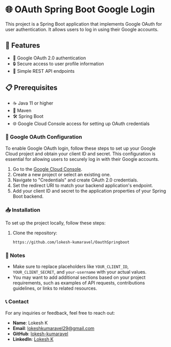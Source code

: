 # 🌐 OAuth Spring Boot Google Login

This project is a Spring Boot application that implements Google OAuth for user authentication. It allows users to log in using their Google accounts.

## 🚀 Features

- 🔑 Google OAuth 2.0 authentication
- 🔒 Secure access to user profile information
- 📡 Simple REST API endpoints

## 📋 Prerequisites

- ☕ Java 11 or higher
- 🔧 Maven
- 🛠️ Spring Boot
- 🌐 Google Cloud Console access for setting up OAuth credentials

### 🔑 Google OAuth Configuration

To enable Google OAuth login, follow these steps to set up your Google Cloud project and obtain your client ID and secret. This configuration is essential for allowing users to securely log in with their Google accounts.

1. Go to the [Google Cloud Console](https://console.cloud.google.com/).
2. Create a new project or select an existing one.
3. Navigate to "Credentials" and create OAuth 2.0 credentials.
4. Set the redirect URI to match your backend application's endpoint.
5. Add your client ID and secret to the application properties of your Spring Boot backend.

### 📥 Installation

To set up the project locally, follow these steps:

1. Clone the repository:
   ```bash
   https://github.com/lokesh-kumaravel/OauthSpringboot
   
### 📌 Notes
- Make sure to replace placeholders like `YOUR_CLIENT_ID`, `YOUR_CLIENT_SECRET`, and `your-username` with your actual values.
- You may want to add additional sections based on your project requirements, such as examples of API requests, contributions guidelines, or links to related resources.


### 📞 Contact

For any inquiries or feedback, feel free to reach out:

- **Name**: Lokesh K
- **Email**: [lokeshkumaravel29@gmail.com](mailto:lokeshkumaravel29@gmail.com)
- **GitHub**: [lokesh-kumaravel](https://github.com/lokesh-kumaravel)
- **LinkedIn**: [Lokesh K](https://www.linkedin.com/in/lokesh-k-5b7513276)

